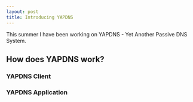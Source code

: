 ```yaml
---
layout: post
title: Introducing YAPDNS
---
```


This summer I have been working on YAPDNS - Yet Another Passive DNS System.

## How does YAPDNS work?

### YAPDNS Client


### YAPDNS Application
